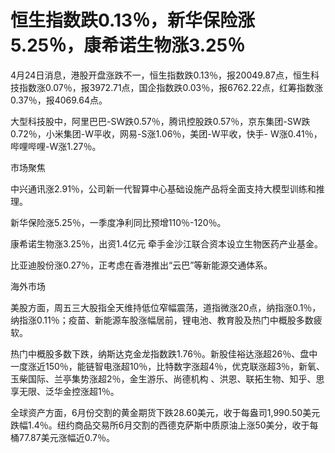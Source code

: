 # 恒生指数跌0.13％，新华保险涨5.25％，康希诺生物涨3.25％

4月24日消息，港股开盘涨跌不一，恒生指数跌0.13％，报20049.87点，恒生科技指数涨0.07％，报3972.71点，国企指数跌0.03％，报6762.22点，红筹指数涨0.37％，报4069.64点。

大型科技股中，阿里巴巴-SW跌0.57％，腾讯控股跌0.57％，京东集团-SW跌0.72％，小米集团-W平收，网易-S涨1.06％，美团-W平收，快手-
W涨0.41％，哔哩哔哩-W涨1.27％。

市场聚焦

中兴通讯涨2.91％，公司新一代智算中心基础设施产品将全面支持大模型训练和推理。

新华保险涨5.25％，一季度净利同比预增110％-120％。

康希诺生物涨3.25％，出资1.4亿元 牵手金沙江联合资本设立生物医药产业基金。

比亚迪股份涨0.27％，正考虑在香港推出“云巴”等新能源交通体系。

海外市场

美股方面，周五三大股指全天维持低位窄幅震荡，道指微涨20点，纳指涨0.1％，纳指涨0.11％；疫苗、新能源车股涨幅居前，锂电池、教育股及热门中概股多数疲软。

热门中概股多数下跌，纳斯达克金龙指数跌1.76％。新股佳裕达涨超26％、盘中一度涨近150％，能链智电涨超10％，比特数字涨超4％，优克联涨超3％，新氧、玉柴国际、兰亭集势涨超2％，金生游乐、尚德机构
、洪恩、联拓生物、知乎、思享无限、泛华金控涨超1％。

全球资产方面，6月份交割的黄金期货下跌28.60美元，收于每盎司1,990.50美元跌幅1.4％。纽约商品交易所6月交割的西德克萨斯中质原油上涨50美分，收于每桶77.87美元涨幅近0.7％。


